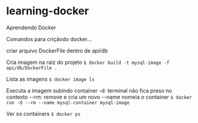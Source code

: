 # learning-docker
Aprendendo Docker

Comandos para criçãodo docker...

criar arquivo DockerFile dentro de api/db

Cria imagem na raiz do projeto
`$ docker build -t mysql-image -f api/db/DockerFile .`

Lista as imagens
`$ docker image ls `

Executa a imagem subindo container
-d: terminal não fica preso no contexto
--rm: remove e cria um novo
--name nomeia o container
`$ docker run -d --rm --name mysql-container mysql-image`

Ver os containers
`$ docker ps`
